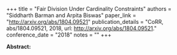 +++
title = "Fair Division Under Cardinality Constraints"
authors = "Siddharth Barman and Arpita Biswas"
paper_link = "http://arxiv.org/abs/1804.09521"
publication_details = "CoRR, abs/1804.09521, 2018, url: <a href='http://arxiv.org/abs/1804.09521' target='_blank'>http://arxiv.org/abs/1804.09521</a>."
conference_date = "2018"
notes = ""
+++

<b>Abstract:</b>
